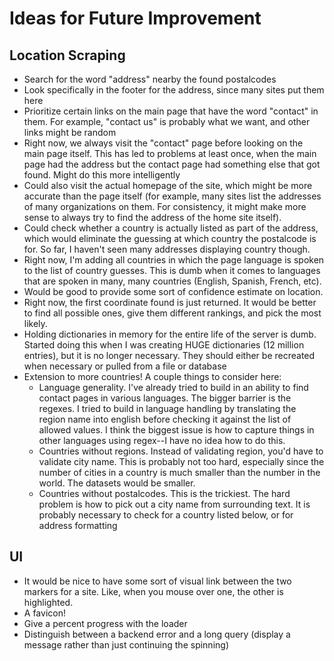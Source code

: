 # Ideas for Future Improvement

## Location Scraping
* Search for the word "address" nearby the found postalcodes
* Look specifically in the footer for the address, since many sites put them here
* Prioritize certain links on the main page that have the word "contact" in them. For example, "contact us" is probably what we want, and other links might be random
* Right now, we always visit the "contact" page before looking on the main page itself. This has led to problems at least once, when the main page had the address but the contact page had something else that got found. Might do this more intelligently
* Could also visit the actual homepage of the site, which might be more accurate than the page itself (for example, many sites list the addresses of many organizations on them. For consistency, it might make more sense to always try to find the address of the home site itself).
* Could check whether a country is actually listed as part of the address, which would eliminate the guessing at which country the postalcode is for. So far, I haven't seen many addresses displaying country though.
* Right now, I'm adding all countries in which the page language is spoken to the list of country guesses. This is dumb when it comes to languages that are spoken in many, many countries (English, Spanish, French, etc).
* Would be good to provide some sort of confidence estimate on location.
* Right now, the first coordinate found is just returned. It would be better to find all possible ones, give them different rankings, and pick the most likely.
* Holding dictionaries in memory for the entire life of the server is dumb. Started doing this when I was creating HUGE dictionaries (12 million entries), but it is no longer necessary. They should either be recreated when necessary or pulled from a file or database
* Extension to more countries! A couple things to consider here:
  - Language generality. I've already tried to build in an ability to find contact pages in various languages. The bigger barrier is the regexes. I tried to build in language handling by translating the region name into english before checking it against the list of allowed values. I think the biggest issue is how to capture things in other languages using regex--I have no idea how to do this.
  - Countries without regions. Instead of validating region, you'd have to validate city name. This is probably not too hard, especially since the number of cities in a country is much smaller than the number in the world. The datasets would be smaller.
  - Countries without postalcodes. This is the trickiest. The hard problem is how to pick out a city name from surrounding text. It is probably necessary to check for a country listed below, or for address formatting

## UI
* It would be nice to have some sort of visual link between the two markers for a site. Like, when you mouse over one, the other is highlighted.
* A favicon!
* Give a percent progress with the loader
* Distinguish between a backend error and a long query (display a message rather than just continuing the spinning)
